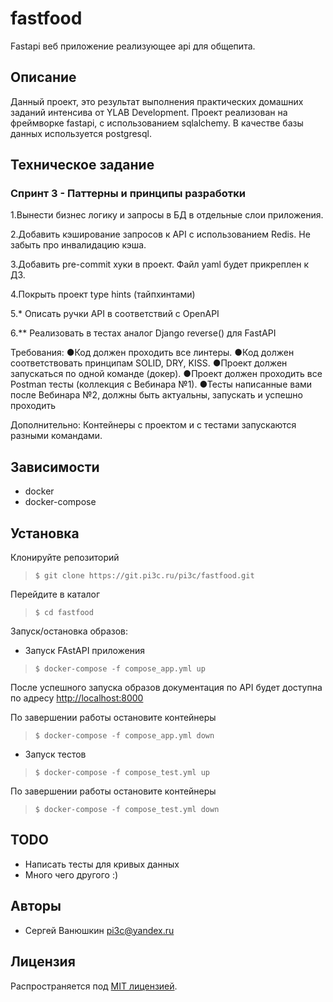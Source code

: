 # fastfood
Fastapi веб приложение реализующее api для общепита.

## Описание
Данный проект, это результат выполнения практических домашних заданий интенсива от YLAB Development. Проект реализован на фреймворке fastapi, с использованием sqlalchemy. В качестве базы данных используется postgresql.

## Техническое задание
### Спринт 3 - Паттерны и принципы разработки

1.Вынести бизнес логику и запросы в БД в отдельные слои приложения.

2.Добавить кэширование запросов к API с использованием Redis. Не забыть про инвалидацию кэша.

3.Добавить pre-commit хуки в проект. Файл yaml будет прикреплен к ДЗ.

4.Покрыть проект type hints (тайпхинтами)

5.* Описать ручки API в соответствий c OpenAPI

6.** Реализовать в тестах аналог Django reverse() для FastAPI

Требования:
●Код должен проходить все линтеры.
●Код должен соответствовать принципам SOLID, DRY, KISS.
●Проект должен запускаться по одной команде (докер).
●Проект должен проходить все Postman тесты (коллекция с Вебинара №1).
●Тесты написанные вами после Вебинара №2, должны быть актуальны, запускать и успешно проходить

Дополнительно:
Контейнеры с проектом и с тестами запускаются разными командами.

## Зависимости
- docker
- docker-compose

## Установка

Клонируйте репозиторий
> `$ git clone https://git.pi3c.ru/pi3c/fastfood.git`

Перейдите в каталог
> `$ cd fastfood`

Запуск/остановка образов:

- Запуск FAstAPI приложения
> `$ docker-compose -f compose_app.yml up `

После успешного запуска образов документация по API будет доступна по адресу <a href="http://localhost:8000/docs">http://localhost:8000</a>

По завершении работы остановите контейнеры
> `$ docker-compose -f compose_app.yml down`

- Запуск тестов
> `$ docker-compose -f compose_test.yml up`

По завершении работы остановите контейнеры
> `$ docker-compose -f compose_test.yml down`



## TODO
-  Написать тесты для кривых данных
-  Много чего другого :)

## Авторы
-  Сергей Ванюшкин <pi3c@yandex.ru>

## Лицензия
Распространяется под [MIT лицензией](https://mit-license.org/).
